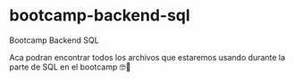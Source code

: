 # bootcamp-backend-sql
Bootcamp Backend SQL

Aca podran encontrar todos los archivos que estaremos usando durante la parte de SQL en el bootcamp 🤓🐘
